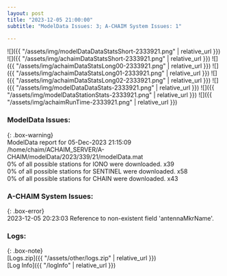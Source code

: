 ```yaml
---
layout: post
title: "2023-12-05 21:00:00"
subtitle: "ModelData Issues: 3; A-CHAIM System Issues: 1"

---
```


![]({{ "/assets/img/modelDataDataStatsShort-2333921.png" | relative_url }})
![]({{ "/assets/img/achaimDataStatsShort-2333921.png" | relative_url }})
![]({{ "/assets/img/achaimDataStatsLong00-2333921.png" | relative_url }})
![]({{ "/assets/img/achaimDataStatsLong01-2333921.png" | relative_url }})
![]({{ "/assets/img/achaimDataStatsLong02-2333921.png" | relative_url }})
![]({{ "/assets/img/modelDataDataStats-2333921.png" | relative_url }})
![]({{ "/assets/img/modelDataStationStats-2333921.png" | relative_url }})
![]({{ "/assets/img/achaimRunTime-2333921.png" | relative_url }})


### ModelData Issues:  
  
{: .box-warning}  
 ModelData report for 05-Dec-2023 21:15:09   
 /home/chaim/ACHAIM_SERVER/A-CHAIM/modelData/2023/339/21/modelData.mat   
 0% of all possible stations for IONO were downloaded. x39   
 0% of all possible stations for SENTINEL were downloaded. x58   
 0% of all possible stations for CHAIN were downloaded. x43   
  
### A-CHAIM System Issues:  
  
{: .box-error}  
2023-12-05 20:23:03 Reference to non-existent field 'antennaMkrName'.  

### Logs:  
  
{: .box-note}  
[Logs.zip]({{ "/assets/other/logs.zip" | relative_url }})  
[Log Info]({{ "/logInfo" | relative_url }})  
